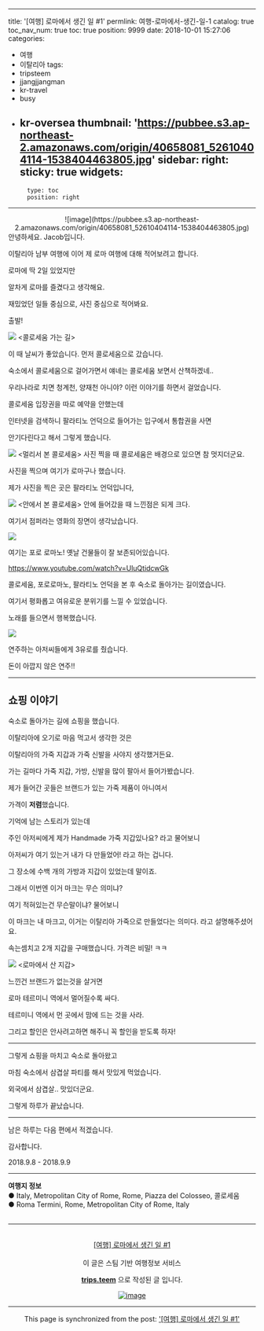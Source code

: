 
---
title: '[여행] 로마에서 생긴 일 #1'
permlink: 여행-로마에서-생긴-일-1
catalog: true
toc_nav_num: true
toc: true
position: 9999
date: 2018-10-01 15:27:06
categories:
- 여행
- 이탈리아
tags:
- tripsteem
- jjangjjangman
- kr-travel
- busy
- kr-oversea
thumbnail: 'https://pubbee.s3.ap-northeast-2.amazonaws.com/origin/40658081_52610404114-1538404463805.jpg'
sidebar:
    right:
        sticky: true
widgets:
    -
        type: toc
        position: right
---


<center>![image](https://pubbee.s3.ap-northeast-2.amazonaws.com/origin/40658081_52610404114-1538404463805.jpg)</center>
안녕하세요. Jacob입니다.

이탈리아 남부 여행에 이어 제 로마 여행에 대해 적어보려고 합니다.

로마에 딱 2일 있었지만 

알차게 로마를 즐겼다고 생각해요.

재밌었던 일들 중심으로, 사진 중심으로 적어봐요.

출발!

![](https://pubbee.s3.ap-northeast-2.amazonaws.com/origin/IMG_20180908_133925-1538405020713.jpg)
<콜로세움 가는 길>

이 때 날씨가 좋았습니다. 먼저 콜로세움으로 갔습니다. 

숙소에서 콜로세움으로 걸어가면서 얘네는 콜로세움 보면서 산책하겠네..

우리나라로 치면 청계천, 양재천 아니야? 이런 이야기를 하면서 걸었습니다.

콜로세움 입장권을 따로 예약을 안했는데

인터넷을 검색하니 팔라티노 언덕으로 들어가는 입구에서 통합권을 사면

안기다린다고 해서 그렇게 했습니다. 

![](https://pubbee.s3.ap-northeast-2.amazonaws.com/origin/1536829719600-1538405219243.jpg)
<멀리서 본 콜로세움>
사진 찍을 때 콜로세움은 배경으로 있으면 참 멋지더군요. 

사진을 찍으며 여기가 로마구나 했습니다.

제가 사진을 찍은 곳은 팔라티노 언덕입니다,

![](https://pubbee.s3.ap-northeast-2.amazonaws.com/origin/1536829752795-1538405435785.jpg)
<안에서 본 콜로세움>
안에 들어갔을 때 느낀점은 되게 크다.

여기서 점퍼라는 영화의 장면이 생각났습니다.

![](https://pubbee.s3.ap-northeast-2.amazonaws.com/origin/IMG_20180908_154810-1538405815496.jpg)

여기는 포로 로마노! 옛날 건물들이 잘 보존되어있습니다.

https://www.youtube.com/watch?v=UluQtidcwGk

콜로세움, 포로로마노, 팔라티노 언덕을 본 후
숙소로 돌아가는 길이였습니다.

여기서 평화롭고 여유로운 분위기를 느낄 수 있었습니다. 

노래를 들으면서 행복했습니다.

![](https://pubbee.s3.ap-northeast-2.amazonaws.com/origin/IMG_20180908_164640-1538406616100.jpg)

연주하는 아저씨들에게 3유로를 줬습니다.

돈이 아깝지 않은 연주!!

---

## 쇼핑 이야기

숙소로 돌아가는 길에 쇼핑을 했습니다.

이탈리아에 오기로 마음 먹고서 생각한 것은

이탈리아의 가죽 지갑과 가죽 신발을 사야지 생각했거든요.

가는 길마다 가죽 지갑, 가방, 신발을 많이 팔아서 들어가봤습니다.

제가 들어간 곳들은 브랜드가 있는 가죽 제품이 아니여서

가격이 **저렴**했습니다.

기억에 남는 스토리가 있는데

주인 아저씨에게 제가 Handmade 가죽 지갑있나요? 라고 물어보니

아저씨가 여기 있는거 내가 다 만들었어! 라고 하는 겁니다.

그 장소에 수백 개의 가방과 지갑이 있었는데 말이죠.

그래서 이번엔 이거 마크는 무슨 의미냐? 

여기 적혀있는건 무슨말이냐? 물어보니 

이 마크는 내 마크고, 이거는 이탈리아 가죽으로 만들었다는 의미다. 라고 설명해주셨어요.

속는셈치고 2개 지갑을 구매했습니다. 가격은 비밀! ㅋㅋ

![](https://pubbee.s3.ap-northeast-2.amazonaws.com/origin/KakaoTalk_20181002_0-1538407247491.jpg)
<로마에서 산 지갑>

느낀건 브랜드가 없는것을 살거면

로마 테르미니 역에서 멀어질수록 싸다.

테르미니 역에서 먼 곳에서 맘에 드는 것을 사라.

그리고 할인은 안사려고하면 해주니 꼭 할인을 받도록 하자!

---

그렇게 쇼핑을 마치고 숙소로 돌아왔고

마침 숙소에서 삼겹살 파티를 해서 맛있게 먹었습니다.

외국에서 삼겹살.. 맛있더군요.

그렇게 하루가 끝났습니다.

---

남은 하루는 다음 편에서 적겠습니다.

감사합니다.

2018.9.8 - 2018.9.9
<hr><b>여행지 정보</b><br/>● Italy, Metropolitan City of Rome, Rome, Piazza del Colosseo, 콜로세움<br/>● Roma Termini, Rome, Metropolitan City of Rome, Italy<br/><br/><hr><br/><center><a href='https://kr.tripsteem.com/post/tt20181001t152702783z'>[여행] 로마에서 생긴 일 #1</a><center><br>
<center>
이 글은 스팀 기반 여행정보 서비스

<a href='https://kr.tripsteem.com/'><b>trips.teem</b></a> 으로 작성된 글 입니다.

<a href='https://kr.tripsteem.com/'>![image](https://cdn.steemitimages.com/DQmeF7CiV5TK9GR1CXARcwnpA1QoWofW4jfs9DMdcbQTmAQ/tirpsteem_footer1.png)</a>
</center>

- - -

This page is synchronized from the post: ['[여행] 로마에서 생긴 일 #1'](https://steempeak.com/@jacobyu/tt20181001t152702783z)
